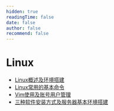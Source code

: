 ```yaml
---
hidden: true
readingTime: false
date: false
author: false
recommend: false
---
```


# Linux
- [Linux概述及环境搭建](./Linux概述及环境搭建.md)
- [Linux常用的基本命令](./Linux常用的基本命令.md)
- [Vim使用及账号用户管理](./Vim使用及账号用户管理.md)
- [三种软件安装方式及服务器基本环境搭建](./三种软件安装方式及服务器基本环境搭建.md)

